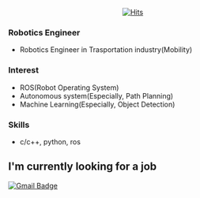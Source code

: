 <!--
**KimHyung/KimHyung** is a ✨ _special_ ✨ repository because its `README.md` (this file) appears on your GitHub profile.

Here are some ideas to get you started:

- 🔭 I’m currently working on ...
- 🌱 I’m currently learning ...
- 👯 I’m looking to collaborate on ...
- 🤔 I’m looking for help with ...
- 💬 Ask me about ...
- 📫 How to reach me: ...
- 😄 Pronouns: ...
- ⚡ Fun fact: ...
-->
<div align=center>

[![Hits](https://hits.seeyoufarm.com/api/count/incr/badge.svg?url=https%3A%2F%2Fgithub.com%2FKimhyung&count_bg=%23088AFF&title_bg=%2319EEFF&icon=probot.svg&icon_color=%230016FF&title=hits&edge_flat=false)](https://hits.seeyoufarm.com)

</div>

### Robotics Engineer
- Robotics Engineer in Trasportation industry(Mobility)

### Interest
- ROS(Robot Operating System)
- Autonomous system(Especially, Path Planning)
- Machine Learning(Especially, Object Detection)

### Skills
- c/c++, python, ros

## I'm currently looking for a job

<div align=left>
  
[![Gmail Badge](https://img.shields.io/badge/-Gmail-d14836?style=flat-square&logo=Gmail&logoColor=white&link=mailto:kty5989@gmail.com)](mailto:kty5989@gmail.com)
</div>


